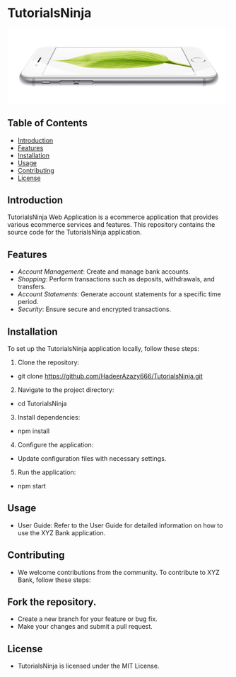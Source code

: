 # TutorialsNinja

![TutorialsNinja Logo](logo.jpg)

## Table of Contents

- [Introduction](#introduction)
- [Features](#features)
- [Installation](#installation)
- [Usage](#usage)
- [Contributing](#contributing)
- [License](#license)

## Introduction

TutorialsNinja Web Application is a ecommerce application that provides various ecommerce services and features. This repository contains the source code for the TutorialsNinja application.

## Features

- *Account Management*: Create and manage bank accounts.
- *Shopping*: Perform transactions such as deposits, withdrawals, and transfers.
- *Account Statements*: Generate account statements for a specific time period.
- *Security*: Ensure secure and encrypted transactions.

## Installation

To set up the TutorialsNinja application locally, follow these steps:

1. Clone the repository:
*   git clone https://github.com/HadeerAzazy666/TutorialsNinja.git
2. Navigate to the project directory:
*   cd TutorialsNinja
3. Install dependencies:
*   npm install
4. Configure the application:

* Update configuration files with necessary settings.
5. Run the application:
*   npm start

## Usage
* User Guide: Refer to the User Guide for detailed information on how to use the XYZ Bank application.

## Contributing
* We welcome contributions from the community. To contribute to XYZ Bank, follow these steps:

## Fork the repository.
* Create a new branch for your feature or bug fix.
* Make your changes and submit a pull request.

## License
* TutorialsNinja is licensed under the MIT License.